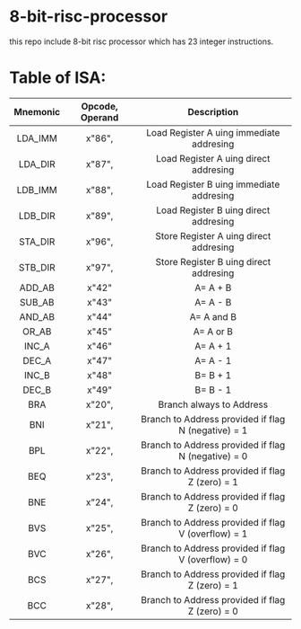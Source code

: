 # 8-bit-risc-processor
 this repo include 8-bit risc processor which has 23 integer instructions.

# Table of ISA:
  Mnemonic| Opcode, Operand | Description 
  :---:|:---:|:---:|
  LDA_IMM |x"86", <data>|Load Register A uing immediate addresing
  LDA_DIR |x"87", <addr>|Load Register A uing direct addresing
  LDB_IMM |x"88", <data>|Load Register B uing immediate addresing
  LDB_DIR |x"89", <addr>|Load Register B uing direct addresing
  STA_DIR |x"96", <addr>|Store Register A uing direct addresing
  STB_DIR |x"97", <addr>|Store Register B uing direct addresing      
  ADD_AB  |x"42"        |A= A + B|
  SUB_AB  |x"43"        |A= A - B|
  AND_AB  |x"44"        |A= A and B|
  OR_AB   |x"45"        |A= A or  B|
  INC_A   |x"46"        |A= A + 1|
  DEC_A   |x"47"        |A= A - 1|
  INC_B   |x"48"        |B= B + 1|
  DEC_B   |x"49"        |B= B - 1|  
  BRA     |x"20", <addr>|Branch always to Address|
  BNI     |x"21", <addr>|Branch to Address provided if flag N (negative) = 1|
  BPL     |x"22", <addr>|Branch to Address provided if flag N (negative) = 0|
  BEQ     |x"23", <addr>|Branch to Address provided if flag Z (zero) = 1 |
  BNE     |x"24", <addr>|Branch to Address provided if flag Z (zero) = 0 |
  BVS     |x"25", <addr>|Branch to Address provided if flag V (overflow) = 1 |
  BVC     |x"26", <addr>|Branch to Address provided if flag V (overflow) = 0 |
  BCS     |x"27", <addr>|Branch to Address provided if flag Z (zero) = 1 |
  BCC     |x"28", <addr>|Branch to Address provided if flag Z (zero) = 0|